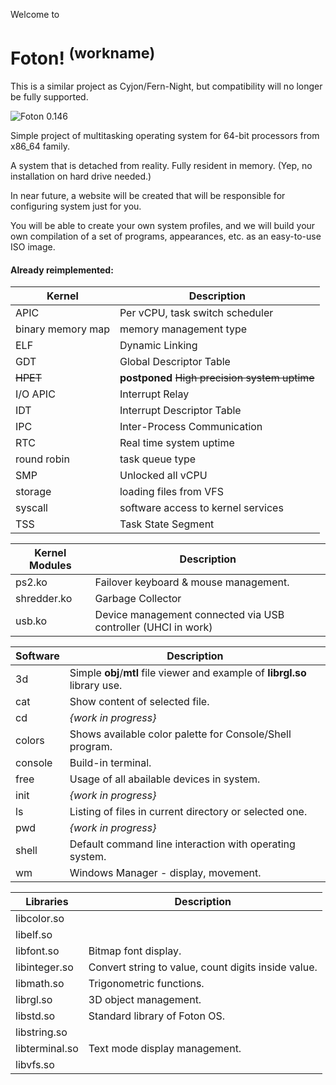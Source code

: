 Welcome to

# Foton! <sup>(workname)</sup>

This is a similar project as Cyjon/Fern-Night, but compatibility will no longer be fully supported.

![Foton 0.146](https://blackdev.org/shot/foton-0.146.png)

Simple project of multitasking operating system for 64-bit processors from x86_64 family.

A system that is detached from reality. Fully resident in memory. (Yep, no installation on hard drive needed.)

In near future, a website will be created that will be responsible for configuring system just for you.

You will be able to create your own system profiles, and we will build your own compilation of a set of programs, appearances, etc. as an easy-to-use ISO image.

#### Already reimplemented:

|Kernel|Description|
|-|-|
|APIC|Per vCPU, task switch scheduler|
|binary memory map|memory management type|
|ELF|Dynamic Linking|
|GDT|Global Descriptor Table|
|~~HPET~~|**postponed** ~~High precision system uptime~~|
|I/O APIC|Interrupt Relay|
|IDT|Interrupt Descriptor Table|
|IPC|Inter-Process Communication|
|RTC|Real time system uptime|
|round robin|task queue type|
|SMP|Unlocked all vCPU|
|storage|loading files from VFS|
|syscall|software access to kernel services|
|TSS|Task State Segment|

|Kernel Modules|Description|
|-|-|
|ps2.ko|Failover keyboard & mouse management.|
|shredder.ko|Garbage Collector|
|usb.ko|Device management connected via USB controller (UHCI in work)|

|Software|Description|
|-|-|
|3d| Simple **obj**/**mtl** file viewer and example of **librgl.so** library use. |
|cat|Show content of selected file.|
|cd|*{work in progress}*|
|colors|Shows available color palette for Console/Shell program.|
|console|Build-in terminal.|
|free|Usage of all abailable devices in system.|
|init|*{work in progress}*|
|ls|Listing of files in current directory or selected one.|
|pwd|*{work in progress}*|
|shell|Default command line interaction with operating system.|
|wm|Windows Manager - display, movement.|


|Libraries|Description|
|-|-|
|libcolor.so||
|libelf.so||
|libfont.so|Bitmap font display.|
|libinteger.so|Convert string to value, count digits inside value.|
|libmath.so|Trigonometric functions.|
|librgl.so|3D object management.|
|libstd.so|Standard library of Foton OS.|
|libstring.so||
|libterminal.so|Text mode display management.|
|libvfs.so||
